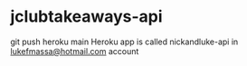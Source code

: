 # jclubtakeaways-api


git push heroku main
Heroku app is called nickandluke-api in lukefmassa@hotmail.com account

